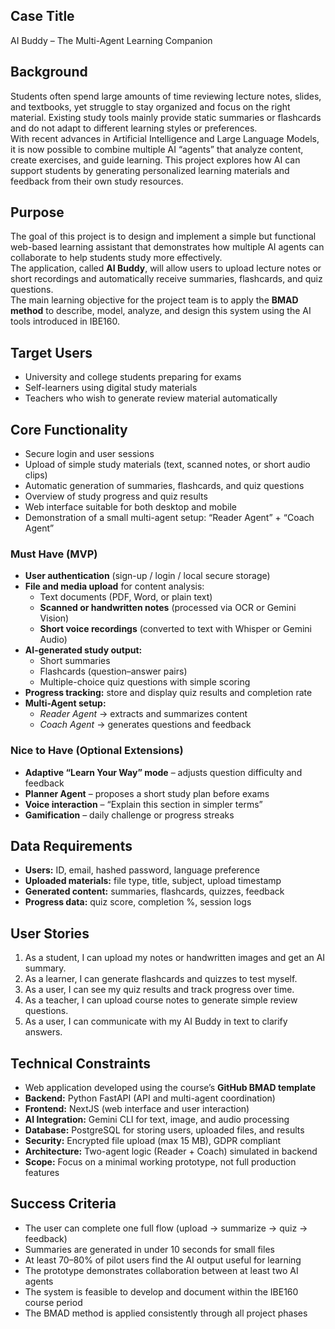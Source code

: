 ## Case Title
AI Buddy – The Multi-Agent Learning Companion

## Background
Students often spend large amounts of time reviewing lecture notes, slides, and textbooks, yet struggle to stay organized and focus on the right material. Existing study tools mainly provide static summaries or flashcards and do not adapt to different learning styles or preferences.  
With recent advances in Artificial Intelligence and Large Language Models, it is now possible to combine multiple AI “agents” that analyze content, create exercises, and guide learning. This project explores how AI can support students by generating personalized learning materials and feedback from their own study resources.

## Purpose
The goal of this project is to design and implement a simple but functional web-based learning assistant that demonstrates how multiple AI agents can collaborate to help students study more effectively.  
The application, called **AI Buddy**, will allow users to upload lecture notes or short recordings and automatically receive summaries, flashcards, and quiz questions.  
The main learning objective for the project team is to apply the **BMAD method** to describe, model, analyze, and design this system using the AI tools introduced in IBE160.

## Target Users
- University and college students preparing for exams  
- Self-learners using digital study materials  
- Teachers who wish to generate review material automatically  

## Core Functionality
- Secure login and user sessions  
- Upload of simple study materials (text, scanned notes, or short audio clips)  
- Automatic generation of summaries, flashcards, and quiz questions  
- Overview of study progress and quiz results  
- Web interface suitable for both desktop and mobile  
- Demonstration of a small multi-agent setup: “Reader Agent” + “Coach Agent”  

### Must Have (MVP)
- **User authentication** (sign-up / login / local secure storage)  
- **File and media upload** for content analysis:  
  - Text documents (PDF, Word, or plain text)  
  - **Scanned or handwritten notes** (processed via OCR or Gemini Vision)  
  - **Short voice recordings** (converted to text with Whisper or Gemini Audio)  
- **AI-generated study output:**  
  - Short summaries  
  - Flashcards (question–answer pairs)  
  - Multiple-choice quiz questions with simple scoring  
- **Progress tracking:** store and display quiz results and completion rate  
- **Multi-Agent setup:**  
  - *Reader Agent* → extracts and summarizes content  
  - *Coach Agent* → generates questions and feedback  

### Nice to Have (Optional Extensions)
- **Adaptive “Learn Your Way” mode** – adjusts question difficulty and feedback  
- **Planner Agent** – proposes a short study plan before exams  
- **Voice interaction** – “Explain this section in simpler terms”  
- **Gamification** – daily challenge or progress streaks  

## Data Requirements
- **Users:** ID, email, hashed password, language preference  
- **Uploaded materials:** file type, title, subject, upload timestamp  
- **Generated content:** summaries, flashcards, quizzes, feedback  
- **Progress data:** quiz score, completion %, session logs  

## User Stories
1. As a student, I can upload my notes or handwritten images and get an AI summary.  
2. As a learner, I can generate flashcards and quizzes to test myself.  
3. As a user, I can see my quiz results and track progress over time.  
4. As a teacher, I can upload course notes to generate simple review questions.  
5. As a user, I can communicate with my AI Buddy in text to clarify answers.  

## Technical Constraints
- Web application developed using the course’s **GitHub BMAD template**  
- **Backend:** Python FastAPI (API and multi-agent coordination)  
- **Frontend:** NextJS (web interface and user interaction)  
- **AI Integration:** Gemini CLI for text, image, and audio processing  
- **Database:** PostgreSQL for storing users, uploaded files, and results  
- **Security:** Encrypted file upload (max 15 MB), GDPR compliant  
- **Architecture:** Two-agent logic (Reader + Coach) simulated in backend  
- **Scope:** Focus on a minimal working prototype, not full production features  

## Success Criteria
- The user can complete one full flow (upload → summarize → quiz → feedback)  
- Summaries are generated in under 10 seconds for small files  
- At least 70–80% of pilot users find the AI output useful for learning  
- The prototype demonstrates collaboration between at least two AI agents  
- The system is feasible to develop and document within the IBE160 course period  
- The BMAD method is applied consistently through all project phases
